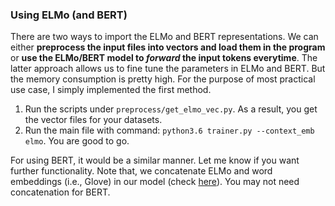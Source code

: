 ### Using ELMo (and BERT)
There are two ways to import the ELMo and BERT representations. We can either __preprocess the input files into vectors and load them in the program__ or __use the ELMo/BERT model to _forward_ the input tokens everytime__. The latter approach allows us to fine tune the parameters in ELMo and BERT. But the memory consumption is pretty high. For the purpose of most practical use case, I simply implemented the first method.
1. Run the scripts under `preprocess/get_elmo_vec.py`. As a result, you get the vector files for your datasets.
2. Run the main file with command: `python3.6 trainer.py --context_emb elmo`. You are good to go.

For using BERT, it would be a similar manner. Let me know if you want further functionality. Note that, we concatenate ELMo and word embeddings (i.e., Glove) in our model (check [here](https://github.com/allanj/pytorch_lstmcrf/blob/master/model/lstmcrf.py#L82)). You may not need concatenation for BERT.




